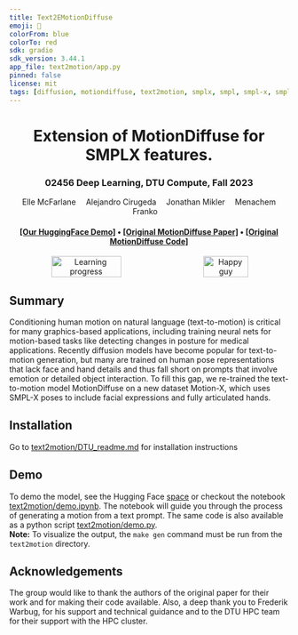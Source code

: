 ```yaml
---
title: Text2EMotionDiffuse
emoji: 🧠
colorFrom: blue
colorTo: red
sdk: gradio
sdk_version: 3.44.1
app_file: text2motion/app.py
pinned: false
license: mit
tags: [diffusion, motiondiffuse, text2motion, smplx, smpl, smpl-x, smplify-x]
---
```

<div align="center">

<h1>Extension of MotionDiffuse for SMPLX features.</h1>
<h3>02456 Deep Learning, DTU Compute, Fall 2023</h3>
<div>
    <a>Elle McFarlane</a>&emsp;
    <a>Alejandro Cirugeda</a>&emsp;
    <a>Jonathan Mikler</a>&emsp;
    <a>Menachem Franko</a>&emsp;
</div>
<div>
<h4 align="center">
  <a href="https://huggingface.co/spaces/ellemac/Text2EMotionDiffuse" target='_blank'>[Our HuggingFace Demo]</a> •
  <a href="https://arxiv.org/abs/2208.15001" target='_blank'>[Original MotionDiffuse Paper]</a> •
  <a href="https://github.com/mingyuan-zhang/MotionDiffuse" target='_blank'>[Original MotionDiffuse Code]</a>
</h4>
</div>

<div style="display: flex; justify-content: center;">
    <img src="text2motion/assets/learning_progress.png" alt="Learning progress" style="width: 50%; margin: 0 auto;">
    <img src="text2motion/assets/happy_guy.png" alt="Happy guy" style="width: 40%; margin: 0 auto;">
</div>
    
</div>

## Summary
Conditioning human motion on natural language (text-to-motion) is critical for many graphics-based applications, including training neural nets for motion-based tasks like detecting changes in posture for medical applications. Recently diffusion models have become popular for text-to-motion generation, but many are trained on human pose representations that lack face and hand details and thus fall short on prompts that involve emotion or detailed object interaction. To fill this gap, we re-trained the text-to-motion model MotionDiffuse on a new dataset Motion-X, which uses SMPL-X poses to include facial expressions and fully articulated hands.

## Installation
Go to [text2motion/DTU_readme.md](text2motion/dtu_README.md) for installation instructions

## Demo
To demo the model, see the Hugging Face [space](https://huggingface.co/spaces/ellemac/Text2EMotionDiffuse) or
checkout the notebook [text2motion/demo.ipynb](text2motion/demo.ipynb). The notebook will guide you through the process of generating a motion from a text prompt. The same code is also available as a python script [text2motion/demo.py](text2motion/demo.py).\
**Note:** To visualize the output, the `make gen` command must be run from the `text2motion` directory.

## Acknowledgements
The group would like to thank the authors of the original paper for their work and for making their code available. Also, a deep thank you to Frederik Warbug, for his support and technical guidance and to the DTU HPC team for their support with the HPC cluster.